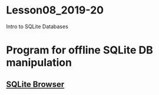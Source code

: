 # Lesson08_2019-20
Intro to SQLite Databases

# Program for offline SQLite DB manipulation

## [SQLite Browser](https://sqlitebrowser.org)

